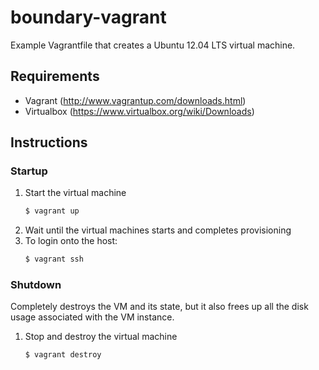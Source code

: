 boundary-vagrant
================

Example Vagrantfile that creates a Ubuntu 12.04 LTS virtual machine.

## Requirements
- Vagrant (http://www.vagrantup.com/downloads.html)
- Virtualbox (https://www.virtualbox.org/wiki/Downloads)

## Instructions

### Startup

1. Start the virtual machine
    ```bash
    $ vagrant up
    ```
2. Wait until the virtual machines starts and completes provisioning
3. To login onto the host:
    ```bash
    $ vagrant ssh
    ```

### Shutdown
Completely destroys the VM and its state, but it also frees up all the disk usage associated with the VM instance.

1. Stop and destroy the virtual machine
    ```
    $ vagrant destroy
    ```

